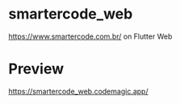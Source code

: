 # smartercode_web
https://www.smartercode.com.br/ on Flutter Web

# Preview
https://smartercode_web.codemagic.app/
